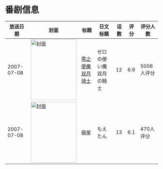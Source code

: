 # 番剧信息

|放送日期|封面|标题|日文标题|话数|评分|评分人数|
|---|---|---|---|---|---|---|
|2007-07-08|<img src="https://lain.bgm.tv/pic/cover/c/aa/ce/1103_Gc1uq.jpg" alt="封面" style="width:150px;height:200px;object-fit:cover;">|[零之使魔 双月骑士](https://bangumi.tv/subject/1103)|ゼロの使い魔 双月の騎士|12|6.9|5006人评分|
|2007-07-08|<img src="https://lain.bgm.tv/pic/cover/c/05/b8/3091_aIrrt.jpg" alt="封面" style="width:150px;height:200px;object-fit:cover;">|[萌单](https://bangumi.tv/subject/3091)|もえたん|13|6.1|470人评分|
